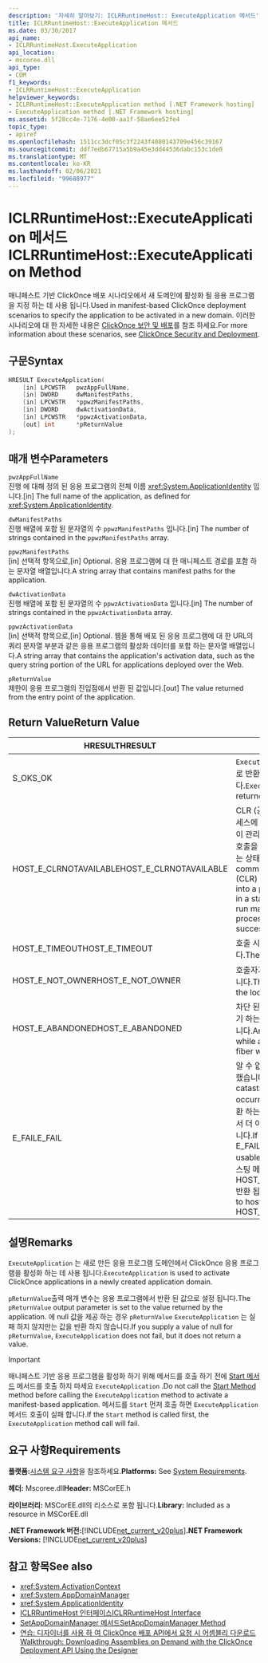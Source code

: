 ```yaml
---
description: '자세히 알아보기: ICLRRuntimeHost:: ExecuteApplication 메서드'
title: ICLRRuntimeHost::ExecuteApplication 메서드
ms.date: 03/30/2017
api_name:
- ICLRRuntimeHost.ExecuteApplication
api_location:
- mscoree.dll
api_type:
- COM
f1_keywords:
- ICLRRuntimeHost::ExecuteApplication
helpviewer_keywords:
- ICLRRuntimeHost::ExecuteApplication method [.NET Framework hosting]
- ExecuteApplication method [.NET Framework hosting]
ms.assetid: 5f28cc4e-7176-4e00-aa1f-58ae6ee52fe4
topic_type:
- apiref
ms.openlocfilehash: 1511cc3dcf05c3f2243f4080143789e456c39167
ms.sourcegitcommit: ddf7edb67715a5b9a45e3dd44536dabc153c1de0
ms.translationtype: MT
ms.contentlocale: ko-KR
ms.lasthandoff: 02/06/2021
ms.locfileid: "99688977"
---
```

# <a name="iclrruntimehostexecuteapplication-method"></a><span data-ttu-id="bf580-103">ICLRRuntimeHost::ExecuteApplication 메서드</span><span class="sxs-lookup"><span data-stu-id="bf580-103">ICLRRuntimeHost::ExecuteApplication Method</span></span>

<span data-ttu-id="bf580-104">매니페스트 기반 ClickOnce 배포 시나리오에서 새 도메인에 활성화 될 응용 프로그램을 지정 하는 데 사용 됩니다.</span><span class="sxs-lookup"><span data-stu-id="bf580-104">Used in manifest-based ClickOnce deployment scenarios to specify the application to be activated in a new domain.</span></span> <span data-ttu-id="bf580-105">이러한 시나리오에 대 한 자세한 내용은 [ClickOnce 보안 및 배포](/visualstudio/deployment/clickonce-security-and-deployment)를 참조 하세요.</span><span class="sxs-lookup"><span data-stu-id="bf580-105">For more information about these scenarios, see [ClickOnce Security and Deployment](/visualstudio/deployment/clickonce-security-and-deployment).</span></span>  
  
## <a name="syntax"></a><span data-ttu-id="bf580-106">구문</span><span class="sxs-lookup"><span data-stu-id="bf580-106">Syntax</span></span>  
  
```cpp  
HRESULT ExecuteApplication(  
    [in] LPCWSTR   pwzAppFullName,  
    [in] DWORD     dwManifestPaths,  
    [in] LPCWSTR   *ppwzManifestPaths,  
    [in] DWORD     dwActivationData,  
    [in] LPCWSTR   *ppwzActivationData,  
    [out] int      *pReturnValue  
);  
```  
  
## <a name="parameters"></a><span data-ttu-id="bf580-107">매개 변수</span><span class="sxs-lookup"><span data-stu-id="bf580-107">Parameters</span></span>  

 `pwzAppFullName`  
 <span data-ttu-id="bf580-108">진행 에 대해 정의 된 응용 프로그램의 전체 이름 <xref:System.ApplicationIdentity> 입니다.</span><span class="sxs-lookup"><span data-stu-id="bf580-108">[in] The full name of the application, as defined for <xref:System.ApplicationIdentity>.</span></span>  
  
 `dwManifestPaths`  
 <span data-ttu-id="bf580-109">진행 배열에 포함 된 문자열의 수 `ppwzManifestPaths` 입니다.</span><span class="sxs-lookup"><span data-stu-id="bf580-109">[in] The number of strings contained in the `ppwzManifestPaths` array.</span></span>  
  
 `ppwzManifestPaths`  
 <span data-ttu-id="bf580-110">[in] 선택적 항목으로,</span><span class="sxs-lookup"><span data-stu-id="bf580-110">[in] Optional.</span></span> <span data-ttu-id="bf580-111">응용 프로그램에 대 한 매니페스트 경로를 포함 하는 문자열 배열입니다.</span><span class="sxs-lookup"><span data-stu-id="bf580-111">A string array that contains manifest paths for the application.</span></span>  
  
 `dwActivationData`  
 <span data-ttu-id="bf580-112">진행 배열에 포함 된 문자열의 수 `ppwzActivationData` 입니다.</span><span class="sxs-lookup"><span data-stu-id="bf580-112">[in] The number of strings contained in the `ppwzActivationData` array.</span></span>  
  
 `ppwzActivationData`  
 <span data-ttu-id="bf580-113">[in] 선택적 항목으로,</span><span class="sxs-lookup"><span data-stu-id="bf580-113">[in] Optional.</span></span> <span data-ttu-id="bf580-114">웹을 통해 배포 된 응용 프로그램에 대 한 URL의 쿼리 문자열 부분과 같은 응용 프로그램의 활성화 데이터를 포함 하는 문자열 배열입니다.</span><span class="sxs-lookup"><span data-stu-id="bf580-114">A string array that contains the application's activation data, such as the query string portion of the URL for applications deployed over the Web.</span></span>  
  
 `pReturnValue`  
 <span data-ttu-id="bf580-115">제한이 응용 프로그램의 진입점에서 반환 된 값입니다.</span><span class="sxs-lookup"><span data-stu-id="bf580-115">[out] The value returned from the entry point of the application.</span></span>  
  
## <a name="return-value"></a><span data-ttu-id="bf580-116">Return Value</span><span class="sxs-lookup"><span data-stu-id="bf580-116">Return Value</span></span>  
  
|<span data-ttu-id="bf580-117">HRESULT</span><span class="sxs-lookup"><span data-stu-id="bf580-117">HRESULT</span></span>|<span data-ttu-id="bf580-118">설명</span><span class="sxs-lookup"><span data-stu-id="bf580-118">Description</span></span>|  
|-------------|-----------------|  
|<span data-ttu-id="bf580-119">S_OK</span><span class="sxs-lookup"><span data-stu-id="bf580-119">S_OK</span></span>|<span data-ttu-id="bf580-120">`ExecuteApplication` 성공적으로 반환 되었습니다.</span><span class="sxs-lookup"><span data-stu-id="bf580-120">`ExecuteApplication` returned successfully.</span></span>|  
|<span data-ttu-id="bf580-121">HOST_E_CLRNOTAVAILABLE</span><span class="sxs-lookup"><span data-stu-id="bf580-121">HOST_E_CLRNOTAVAILABLE</span></span>|<span data-ttu-id="bf580-122">CLR (공용 언어 런타임)이 프로세스에 로드 되지 않았거나 CLR이 관리 코드를 실행할 수 없거나 호출을 성공적으로 처리할 수 없는 상태에 있습니다.</span><span class="sxs-lookup"><span data-stu-id="bf580-122">The common language runtime (CLR) has not been loaded into a process, or the CLR is in a state in which it cannot run managed code or process the call successfully.</span></span>|  
|<span data-ttu-id="bf580-123">HOST_E_TIMEOUT</span><span class="sxs-lookup"><span data-stu-id="bf580-123">HOST_E_TIMEOUT</span></span>|<span data-ttu-id="bf580-124">호출 시간이 초과 되었습니다.</span><span class="sxs-lookup"><span data-stu-id="bf580-124">The call timed out.</span></span>|  
|<span data-ttu-id="bf580-125">HOST_E_NOT_OWNER</span><span class="sxs-lookup"><span data-stu-id="bf580-125">HOST_E_NOT_OWNER</span></span>|<span data-ttu-id="bf580-126">호출자가 잠금을 소유 하지 않습니다.</span><span class="sxs-lookup"><span data-stu-id="bf580-126">The caller does not own the lock.</span></span>|  
|<span data-ttu-id="bf580-127">HOST_E_ABANDONED</span><span class="sxs-lookup"><span data-stu-id="bf580-127">HOST_E_ABANDONED</span></span>|<span data-ttu-id="bf580-128">차단 된 스레드나 파이버에서 대기 하는 동안 이벤트를 취소 했습니다.</span><span class="sxs-lookup"><span data-stu-id="bf580-128">An event was canceled while a blocked thread or fiber was waiting on it.</span></span>|  
|<span data-ttu-id="bf580-129">E_FAIL</span><span class="sxs-lookup"><span data-stu-id="bf580-129">E_FAIL</span></span>|<span data-ttu-id="bf580-130">알 수 없는 치명적인 오류가 발생 했습니다.</span><span class="sxs-lookup"><span data-stu-id="bf580-130">An unknown catastrophic failure occurred.</span></span> <span data-ttu-id="bf580-131">메서드가 E_FAIL 반환 하는 경우 해당 프로세스 내에서 더 이상 CLR을 사용할 수 없습니다.</span><span class="sxs-lookup"><span data-stu-id="bf580-131">If a method returns E_FAIL, the CLR is no longer usable within the process.</span></span> <span data-ttu-id="bf580-132">호스팅 메서드를 이후에 호출 하면 HOST_E_CLRNOTAVAILABLE 반환 됩니다.</span><span class="sxs-lookup"><span data-stu-id="bf580-132">Subsequent calls to hosting methods return HOST_E_CLRNOTAVAILABLE.</span></span>|  
  
## <a name="remarks"></a><span data-ttu-id="bf580-133">설명</span><span class="sxs-lookup"><span data-stu-id="bf580-133">Remarks</span></span>  

 <span data-ttu-id="bf580-134">`ExecuteApplication` 는 새로 만든 응용 프로그램 도메인에서 ClickOnce 응용 프로그램을 활성화 하는 데 사용 됩니다.</span><span class="sxs-lookup"><span data-stu-id="bf580-134">`ExecuteApplication` is used to activate ClickOnce applications in a newly created application domain.</span></span>  
  
 <span data-ttu-id="bf580-135">`pReturnValue`출력 매개 변수는 응용 프로그램에서 반환 된 값으로 설정 됩니다.</span><span class="sxs-lookup"><span data-stu-id="bf580-135">The `pReturnValue` output parameter is set to the value returned by the application.</span></span> <span data-ttu-id="bf580-136">에 null 값을 제공 하는 경우 `pReturnValue` `ExecuteApplication` 는 실패 하지 않지만는 값을 반환 하지 않습니다.</span><span class="sxs-lookup"><span data-stu-id="bf580-136">If you supply a value of null for `pReturnValue`, `ExecuteApplication` does not fail, but it does not return a value.</span></span>  
  
> [!IMPORTANT]
> <span data-ttu-id="bf580-137">매니페스트 기반 응용 프로그램을 활성화 하기 위해 메서드를 호출 하기 전에 [Start 메서드](iclrruntimehost-start-method.md) 메서드를 호출 하지 마세요 `ExecuteApplication` .</span><span class="sxs-lookup"><span data-stu-id="bf580-137">Do not call the [Start Method](iclrruntimehost-start-method.md) method before calling the `ExecuteApplication` method to activate a manifest-based application.</span></span> <span data-ttu-id="bf580-138">메서드를 `Start` 먼저 호출 하면 `ExecuteApplication` 메서드 호출이 실패 합니다.</span><span class="sxs-lookup"><span data-stu-id="bf580-138">If the `Start` method is called first, the `ExecuteApplication` method call will fail.</span></span>  
  
## <a name="requirements"></a><span data-ttu-id="bf580-139">요구 사항</span><span class="sxs-lookup"><span data-stu-id="bf580-139">Requirements</span></span>  

 <span data-ttu-id="bf580-140">**플랫폼:**[시스템 요구 사항](../../get-started/system-requirements.md)을 참조하세요.</span><span class="sxs-lookup"><span data-stu-id="bf580-140">**Platforms:** See [System Requirements](../../get-started/system-requirements.md).</span></span>  
  
 <span data-ttu-id="bf580-141">**헤더:** Mscoree.dll</span><span class="sxs-lookup"><span data-stu-id="bf580-141">**Header:** MSCorEE.h</span></span>  
  
 <span data-ttu-id="bf580-142">**라이브러리:** MSCorEE.dll의 리소스로 포함 됩니다.</span><span class="sxs-lookup"><span data-stu-id="bf580-142">**Library:** Included as a resource in MSCorEE.dll</span></span>  
  
 <span data-ttu-id="bf580-143">**.NET Framework 버전:**[!INCLUDE[net_current_v20plus](../../../../includes/net-current-v20plus-md.md)]</span><span class="sxs-lookup"><span data-stu-id="bf580-143">**.NET Framework Versions:** [!INCLUDE[net_current_v20plus](../../../../includes/net-current-v20plus-md.md)]</span></span>  
  
## <a name="see-also"></a><span data-ttu-id="bf580-144">참고 항목</span><span class="sxs-lookup"><span data-stu-id="bf580-144">See also</span></span>

- <xref:System.ActivationContext>
- <xref:System.AppDomainManager>
- <xref:System.ApplicationIdentity>
- [<span data-ttu-id="bf580-145">ICLRRuntimeHost 인터페이스</span><span class="sxs-lookup"><span data-stu-id="bf580-145">ICLRRuntimeHost Interface</span></span>](iclrruntimehost-interface.md)
- [<span data-ttu-id="bf580-146">SetAppDomainManager 메서드</span><span class="sxs-lookup"><span data-stu-id="bf580-146">SetAppDomainManager Method</span></span>](ihostcontrol-setappdomainmanager-method.md)
- [<span data-ttu-id="bf580-147">연습: 디자이너를 사용 하 여 ClickOnce 배포 API에서 요청 시 어셈블리 다운로드</span><span class="sxs-lookup"><span data-stu-id="bf580-147">Walkthrough: Downloading Assemblies on Demand with the ClickOnce Deployment API Using the Designer</span></span>](/visualstudio/deployment/walkthrough-downloading-assemblies-on-demand-with-the-clickonce-deployment-api-using-the-designer)
